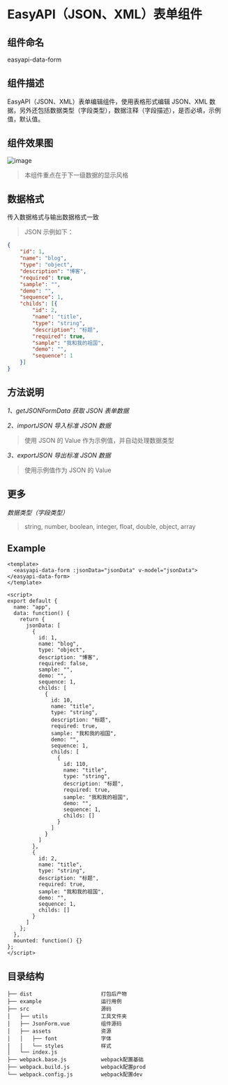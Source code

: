 # EasyAPI（JSON、XML）表单组件

## 组件命名

easyapi-data-form

## 组件描述

EasyAPI（JSON、XML）表单编辑组件，使用表格形式编辑 JSON、XML 数据，另外还包括数据类型（字段类型），数据注释（字段描述），是否必填，示例值，默认值。

## 组件效果图

![image](https://qiniu.easyapi.com/easyapi-data-form.png)

> 本组件重点在于下一级数据的显示风格

## 数据格式

传入数据格式与输出数据格式一致

> JSON 示例如下：

```json
{
	"id": 1,
	"name": "blog",
	"type": "object",
	"description": "博客",
	"required": true,
	"sample": "",
	"demo": "",
	"sequence": 1,
	"childs": [{
		"id": 2,
		"name": "title",
		"type": "string",
		"description": "标题",
		"required": true,
		"sample": "我和我的祖国",
		"demo": "",
		"sequence": 1
	}]
}
```

## 方法说明

_1、getJSONFormData 获取 JSON 表单数据_

_2、importJSON 导入标准 JSON 数据_

> 使用 JSON 的 Value 作为示例值，并自动处理数据类型

_3、exportJSON 导出标准 JSON 数据_

> 使用示例值作为 JSON 的 Value

## 更多

_数据类型（字段类型）_

> string, number, boolean, integer, float, double, object, array

## Example

```
<template>
  <easyapi-data-form :jsonData="jsonData" v-model="jsonData"></easyapi-data-form>
</template>

<script>
export default {
  name: "app",
  data: function() {
    return {
      jsonData: [
        {
          id: 1,
          name: "blog",
          type: "object",
          description: "博客",
          required: false,
          sample: "",
          demo: "",
          sequence: 1,
          childs: [
            {
              id: 10,
              name: "title",
              type: "string",
              description: "标题",
              required: true,
              sample: "我和我的祖国",
              demo: "",
              sequence: 1,
              childs: [
                {
                  id: 110,
                  name: "title",
                  type: "string",
                  description: "标题",
                  required: true,
                  sample: "我和我的祖国",
                  demo: "",
                  sequence: 1,
                  childs: []
                }
              ]
            }
          ]
        },
        {
          id: 2,
          name: "title",
          type: "string",
          description: "标题",
          required: true,
          sample: "我和我的祖国",
          demo: "",
          sequence: 1,
          childs: []
        }
      ]
    };
  },
  mounted: function() {}
};
</script>

```

## 目录结构

```
├── dist                      打包后产物
├── example                   运行用例
├── src                       源码
│   ├── utils                 工具文件夹
│   ├── JsonForm.vue          组件源码
│   ├── assets                资源
│   │   ├── font              字体
│   │   └── styles            样式
│   └── index.js
├── webpack.base.js           webpack配置基础
├── webpack.build.js          webpack配置prod
└── webpack.config.js         webpack配置dev
```
